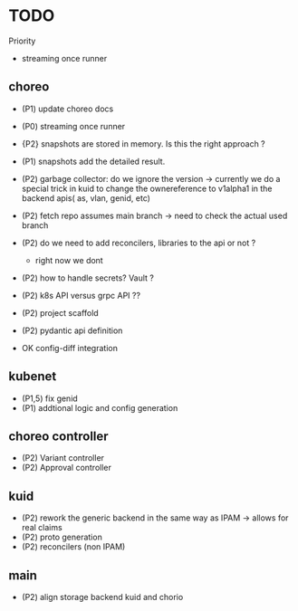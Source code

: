 # TODO

Priority
- streaming once runner

## choreo

- (P1) update choreo docs
- (P0) streaming once runner
- {P2} snapshots are stored in memory. Is this the right approach ?
- (P1) snapshots add the detailed result.
- (P2) garbage collector: do we ignore the version -> currently we do a special trick in kuid to change the ownereference to v1alpha1 in the backend apis( as, vlan, genid, etc)
- (P2) fetch repo assumes main branch -> need to check the actual used branch

- (P2) do we need to add reconcilers, libraries to the api or not ?
    - right now we dont
- (P2) how to handle secrets? Vault ?
- (P2) k8s API versus grpc API ??
- (P2) project scaffold
- (P2) pydantic api definition
- OK config-diff integration

## kubenet
- (P1,5) fix genid
- (P1) addtional logic and config generation

## choreo controller

- (P2) Variant controller
- (P2) Approval controller

## kuid

- (P2) rework the generic backend in the same way as IPAM -> allows for real claims
- (P2) proto generation
- (P2) reconcilers (non IPAM)

## main

- (P2) align storage backend kuid and chorio